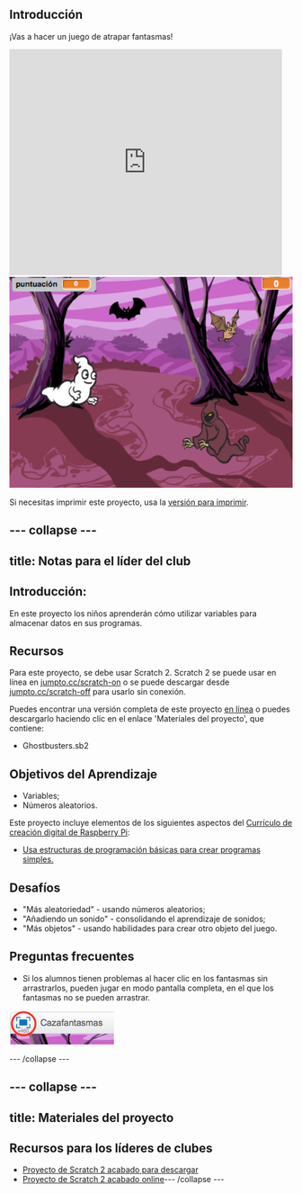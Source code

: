 ## Introducción

¡Vas a hacer un juego de atrapar fantasmas!

<div class="scratch-preview">
  <iframe allowtransparency="true" width="485" height="402" src="https://scratch.mit.edu/projects/embed/60787262/?autostart=false" frameborder="0"></iframe>
  <img src="images/ghost-final.png">
</div>

Si necesitas imprimir este proyecto, usa la [versión para imprimir](https://projects.raspberrypi.org/en/projects/ghostbusters/print).

## \--- collapse \---

## title: Notas para el líder del club

## Introducción:

En este proyecto los niños aprenderán cómo utilizar variables para almacenar datos en sus programas.

## Recursos

Para este proyecto, se debe usar Scratch 2. Scratch 2 se puede usar en línea en [jumpto.cc/scratch-on](http://jumpto.cc/scratch-on) o se puede descargar desde [jumpto.cc/scratch-off](http://jumpto.cc/scratch-off) para usarlo sin conexión.

Puedes encontrar una versión completa de este proyecto [en línea](http://scratch.mit.edu/projects/60787262/#editor) o puedes descargarlo haciendo clic en el enlace 'Materiales del proyecto', que contiene:

* Ghostbusters.sb2

## Objetivos del Aprendizaje

* Variables;
* Números aleatorios.

Este proyecto incluye elementos de los siguientes aspectos del [Currículo de creación digital de Raspberry Pi](http://rpf.io/curriculum):

* [Usa estructuras de programación básicas para crear programas simples.](https://www.raspberrypi.org/curriculum/programming/creator)

## Desafíos

* "Más aleatoriedad" - usando números aleatorios;
* "Añadiendo un sonido" - consolidando el aprendizaje de sonidos;
* "Más objetos" - usando habilidades para crear otro objeto del juego.

## Preguntas frecuentes

* Si los alumnos tienen problemas al hacer clic en los fantasmas sin arrastrarlos, pueden jugar en modo pantalla completa, en el que los fantasmas no se pueden arrastrar.

![screenshot](images/ghost-fullscreen.png)

\--- /collapse \---

## \--- collapse \---

## title: Materiales del proyecto

## Recursos para los líderes de clubes

* [Proyecto de Scratch 2 acabado para descargar](resources/Ghostbusters.sb2)
* [Proyecto de Scratch 2 acabado online](http://scratch.mit.edu/projects/60787262/#editor)\--- /collapse \---